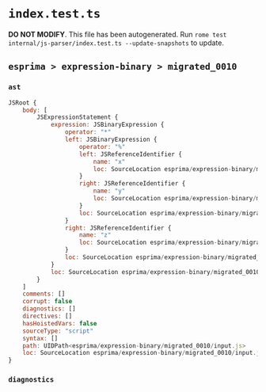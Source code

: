 # `index.test.ts`

**DO NOT MODIFY**. This file has been autogenerated. Run `rome test internal/js-parser/index.test.ts --update-snapshots` to update.

## `esprima > expression-binary > migrated_0010`

### `ast`

```javascript
JSRoot {
	body: [
		JSExpressionStatement {
			expression: JSBinaryExpression {
				operator: "*"
				left: JSBinaryExpression {
					operator: "%"
					left: JSReferenceIdentifier {
						name: "x"
						loc: SourceLocation esprima/expression-binary/migrated_0010/input.js 1:0-1:1 (x)
					}
					right: JSReferenceIdentifier {
						name: "y"
						loc: SourceLocation esprima/expression-binary/migrated_0010/input.js 1:4-1:5 (y)
					}
					loc: SourceLocation esprima/expression-binary/migrated_0010/input.js 1:0-1:5
				}
				right: JSReferenceIdentifier {
					name: "z"
					loc: SourceLocation esprima/expression-binary/migrated_0010/input.js 1:8-1:9 (z)
				}
				loc: SourceLocation esprima/expression-binary/migrated_0010/input.js 1:0-1:9
			}
			loc: SourceLocation esprima/expression-binary/migrated_0010/input.js 1:0-1:9
		}
	]
	comments: []
	corrupt: false
	diagnostics: []
	directives: []
	hasHoistedVars: false
	sourceType: "script"
	syntax: []
	path: UIDPath<esprima/expression-binary/migrated_0010/input.js>
	loc: SourceLocation esprima/expression-binary/migrated_0010/input.js 1:0-2:0
}
```

### `diagnostics`

```

```
